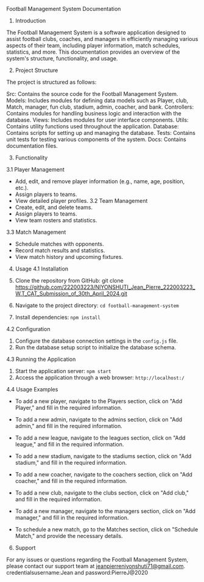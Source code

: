 
Football Management System Documentation

1. Introduction

The Football Management System is a software application designed to assist football clubs, coaches, and managers in efficiently managing various aspects of their team, including player information, match schedules, statistics, and more. This documentation provides an overview of the system's structure, functionality, and usage.

2. Project Structure

The project is structured as follows:

Src: Contains the source code for the Football Management System.
  Models: Includes modules for defining data models such as Player, club, Match, manager, fun club, stadium, admin, coacher, and bank.
  Controllers: Contains modules for handling business logic and interaction with the database.
  Views: Includes modules for user interface components.
  Utils: Contains utility functions used throughout the application.
Database: Contains scripts for setting up and managing the database.
Tests: Contains unit tests for testing various components of the system.
Docs: Contains documentation files.

 3. Functionality

3.1 Player Management
- Add, edit, and remove player information (e.g., name, age, position, etc.).
- Assign players to teams.
- View detailed player profiles.
3.2 Team Management
- Create, edit, and delete teams.
- Assign players to teams.
- View team rosters and statistics.

3.3 Match Management
- Schedule matches with opponents.
- Record match results and statistics.
- View match history and upcoming fixtures.
 4. Usage
 4.1 Installation

1. Clone the repository from GitHub: git clone https://github.com/222003223/NIYONSHUTI_Jean_Pierre_222003223_W.T_CAT_Submission_of_30th_April_2024.git
2. Navigate to the project directory: `cd football-management-system`
3. Install dependencies: `npm install`

4.2 Configuration

1. Configure the database connection settings in the `config.js` file.
2. Run the database setup script to initialize the database schema.

4.3 Running the Application

1. Start the application server: `npm start`
2. Access the application through a web browser: `http://localhost:/`

 4.4 Usage Examples

- To add a new player, navigate to the Players section, click on "Add Player," and fill in the required information.
- To add a new admin, navigate to the admins section, click on "Add admin," and fill in the required information.

- To add a new league, navigate to the leagues section, click on "Add league," and fill in the required information.

- To add a new stadium, navigate to the stadiums section, click on "Add stadium," and fill in the required information.

- To add a new coacher, navigate to the coachers section, click on "Add coacher," and fill in the required information.

- To add a new club, navigate to the clubs section, click on "Add club," and fill in the required information.

- To add a new manager, navigate to the managers section, click on "Add manager," and fill in the required information.

- To schedule a new match, go to the Matches section, click on "Schedule Match," and provide the necessary details.

6. Support

For any issues or questions regarding the Football Management System, please contact our support team at jeanpierreniyonshuti71@gmail.com.
credentialsusername:Jean
and password:PierreJ@2020 
